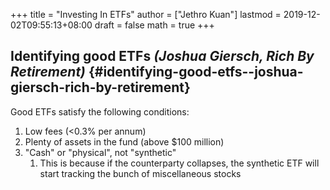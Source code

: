 +++
title = "Investing In ETFs"
author = ["Jethro Kuan"]
lastmod = 2019-12-02T09:55:13+08:00
draft = false
math = true
+++

## Identifying good ETFs _(Joshua Giersch, Rich By Retirement)_ {#identifying-good-etfs--joshua-giersch-rich-by-retirement}

Good ETFs satisfy the following conditions:

1.  Low fees (<0.3% per annum)
2.  Plenty of assets in the fund (above $100 million)
3.  "Cash" or "physical", not "synthetic"
    1.  This is because if the counterparty collapses, the synthetic ETF
        will start tracking the bunch of miscellaneous stocks
